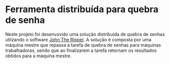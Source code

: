 # Ferramenta distribuída para quebra de senha

Neste projeto foi desenvovido uma solução distribuída de quebra de senhas utilzando o software [John The Ripper](https://www.openwall.com/john).
A solução é composta por uma máquina mestre que repassa a tarefa de quebra de senhas para máquinas trabalhadoras, sendo que ao finalizarem a tarefa retornam os resultados obtidos para a máquina mestre.

